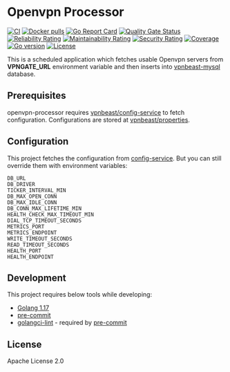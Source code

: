 # Openvpn Processor
[![CI](https://github.com/vpnbeast/openvpn-processor/workflows/CI/badge.svg?event=push)](https://github.com/vpnbeast/openvpn-processor/actions?query=workflow%3ACI)
[![Docker pulls](https://img.shields.io/docker/pulls/vpnbeast/openvpn-processor)](https://hub.docker.com/r/vpnbeast/openvpn-processor/)
[![Go Report Card](https://goreportcard.com/badge/github.com/vpnbeast/openvpn-processor)](https://goreportcard.com/report/github.com/vpnbeast/openvpn-processor)
[![Quality Gate Status](https://sonarcloud.io/api/project_badges/measure?project=vpnbeast_openvpn-processor&metric=alert_status)](https://sonarcloud.io/summary/new_code?id=vpnbeast_openvpn-processor)
[![Reliability Rating](https://sonarcloud.io/api/project_badges/measure?project=vpnbeast_openvpn-processor&metric=reliability_rating)](https://sonarcloud.io/summary/new_code?id=vpnbeast_openvpn-processor)
[![Maintainability Rating](https://sonarcloud.io/api/project_badges/measure?project=vpnbeast_openvpn-processor&metric=sqale_rating)](https://sonarcloud.io/summary/new_code?id=vpnbeast_openvpn-processor)
[![Security Rating](https://sonarcloud.io/api/project_badges/measure?project=vpnbeast_openvpn-processor&metric=security_rating)](https://sonarcloud.io/summary/new_code?id=vpnbeast_openvpn-processor)
[![Coverage](https://sonarcloud.io/api/project_badges/measure?project=vpnbeast_openvpn-processor&metric=coverage)](https://sonarcloud.io/summary/new_code?id=vpnbeast_openvpn-processor)
[![Go version](https://img.shields.io/github/go-mod/go-version/vpnbeast/openvpn-processor)](https://github.com/vpnbeast/openvpn-processor)
[![License](https://img.shields.io/badge/License-Apache%202.0-blue.svg)](https://opensource.org/licenses/Apache-2.0)

This is a scheduled application which fetches usable Openvpn servers from **VPNGATE_URL** environment variable and
then inserts into [vpnbeast-mysql](https://github.com/vpnbeast/vpnbeast-mysql) database.

## Prerequisites
openvpn-processor requires [vpnbeast/config-service](https://github.com/vpnbeast/config-service) to fetch configuration. Configurations
are stored at [vpnbeast/properties](https://github.com/vpnbeast/properties).

## Configuration
This project fetches the configuration from [config-service](https://github.com/vpnbeast/config-service).
But you can still override them with environment variables:
```
DB_URL
DB_DRIVER
TICKER_INTERVAL_MIN
DB_MAX_OPEN_CONN
DB_MAX_IDLE_CONN
DB_CONN_MAX_LIFETIME_MIN
HEALTH_CHECK_MAX_TIMEOUT_MIN
DIAL_TCP_TIMEOUT_SECONDS
METRICS_PORT
METRICS_ENDPOINT
WRITE_TIMEOUT_SECONDS
READ_TIMEOUT_SECONDS
HEALTH_PORT
HEALTH_ENDPOINT
```

## Development
This project requires below tools while developing:
- [Golang 1.17](https://golang.org/doc/go1.17)
- [pre-commit](https://pre-commit.com/)
- [golangci-lint](https://golangci-lint.run/usage/install/) - required by [pre-commit](https://pre-commit.com/)

## License
Apache License 2.0
